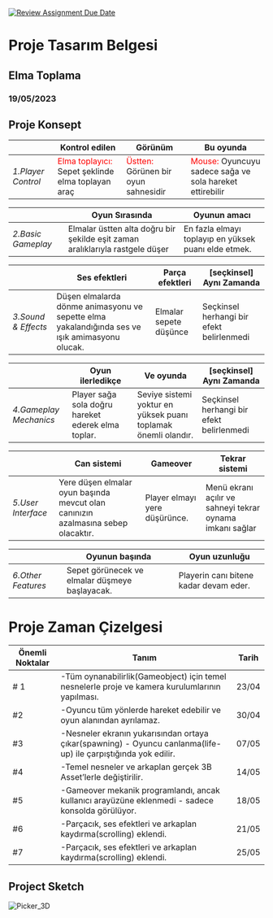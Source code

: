 [![Review Assignment Due Date](https://classroom.github.com/assets/deadline-readme-button-24ddc0f5d75046c5622901739e7c5dd533143b0c8e959d652212380cedb1ea36.svg)](https://classroom.github.com/a/gTiETg9a)
# Proje Tasarım Belgesi
## Elma Toplama
### <font>19/05/2023</font>

## Proje Konsept

|| Kontrol edilen | Görünüm | Bu oyunda |
|-| ---------- | ------------ | ------------ |
|*1.Player Control*| <font color="red">Elma toplayıcı:</font> Sepet şeklinde elma toplayan araç | <font color="red">Üstten:</font> Görünen bir oyun sahnesidir  | <font color="red">Mouse:</font> Oyuncuyu sadece sağa ve sola hareket ettirebilir |



|| Oyun Sırasında | Oyunun amacı |
|-| ---------- | ------------ |
|*2.Basic Gameplay*| Elmalar üstten alta doğru bir şekilde eşit zaman aralıklarıyla rastgele düşer | En fazla elmayı toplayıp en yüksek puanı elde etmek. |



|| Ses efektleri | Parça efektleri | [seçkinsel] Aynı Zamanda |
|-| ---------- | ------------ | ------------ |
|*3.Sound & Effects*| Düşen elmalarda dönme animasyonu ve sepette elma yakalandığında ses ve ışık amimasyonu olucak.  | Elmalar sepete düşünce | Seçkinsel herhangi bir efekt belirlenmedi |



|| Oyun ilerledikçe | Ve oyunda | [seçkinsel] Aynı Zamanda |
|-| ---------- | ------------ | ------------ |
|*4.Gameplay Mechanics*| Player sağa sola doğru hareket ederek elma toplar. | Seviye sistemi yoktur en yüksek puanı toplamak önemli olandır. | Seçkinsel herhangi bir efekt belirlenmedi |



|| Can sistemi | Gameover | Tekrar sistemi |
|-| ---------- | ------------ | ------------ |
|*5.User Interface*| Yere düşen elmalar oyun başında mevcut olan canınızın azalmasına sebep olacaktır. | Player elmayı yere düşürünce. | Menü ekranı açılır ve sahneyi tekrar oynama imkanı sağlar |


|| Oyunun başında | Oyun uzunluğu |
|-| ---------- | ------------ |
|*6.Other Features*| Sepet görünecek ve elmalar düşmeye başlayacak. | Playerin canı bitene kadar devam eder. |



# Proje Zaman Çizelgesi

| Önemli Noktalar | Tanım | Tarih |
|---------------- | ----- | ----- |
|# 1 | -Tüm oynanabilirlik(Gameobject) için temel nesnelerle proje ve kamera kurulumlarının yapılması. | 23/04 |
|#2  | -Oyuncu tüm yönlerde hareket edebilir ve oyun alanından ayrılamaz. | 30/04 | 
|#3  | -Nesneler ekranın yukarısından ortaya çıkar(spawning) - Oyuncu canlanma(life-up) ile çarpıştığında yok edilir.| 07/05 |
|#4  | -Temel nesneler ve arkaplan gerçek 3B Asset’lerle değiştirilir.| 14/05 |
|#5  | -Gameover mekanik programlandı, ancak kullanıcı arayüzüne eklenmedi - sadece konsolda görülüyor.| 18/05 |
|#6  | -Parçacık, ses efektleri ve arkaplan kaydırma(scrolling) eklendi.| 21/05 |
|#7  | -Parçacık, ses efektleri ve arkaplan kaydırma(scrolling) eklendi.| 25/05 |



## Project Sketch

![Picker_3D](https://i.ytimg.com/vi/uF7NCrfD_-o/maxresdefault.jpg)
